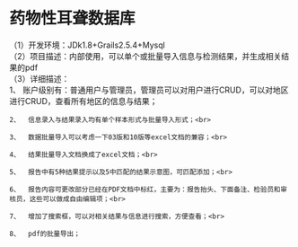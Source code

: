 药物性耳聋数据库
===
（1）开发环境：JDk1.8+Grails2.5.4+Mysql<br>
（2）项目描述：内部使用，可以单个或批量导入信息与检测结果，并生成相关结果的pdf<br>
（3）详细描述：<br>
    1、  账户级别有：普通用户与管理员，管理员可以对用户进行CRUD，可以对地区进行CRUD，查看所有地区的信息与结果；<br>

    2、  信息录入与结果录入均有单个样本形式与批量导入形式；<br>

    3、  数据批量导入可以考虑一下03版和10版等excel文档的兼容；<br>

    4、  结果批量导入文档换成了excel文档；<br>
    
    5、  报告中有5种结果提示以及5中匹配的结果示意图，可匹配添加；<br>

    6、  报告内容可更改部分已经在PDF文档中标红，主要为：报告抬头、下面备注、检验员和审核员，这些可以做成自由编辑项；<br>

    7、  增加了搜索框，可以对相关结果与信息进行搜索，方便查看；<br>
    
    8、  pdf的批量导出；

